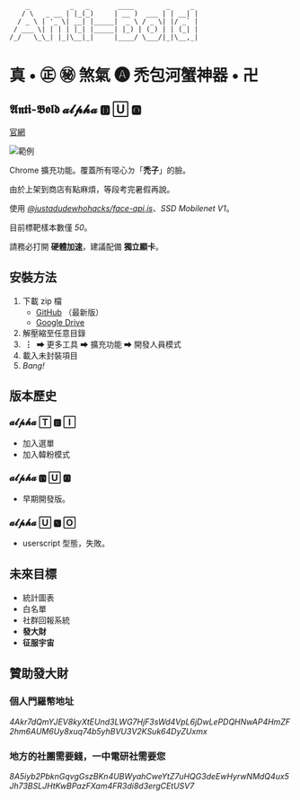 ```
    _          _   _       ____        _     _ 
   / \   _ __ | |_(_)     | __ )  ___ | | __| |
  / _ \ | '_ \| __| |_____|  _ \ / _ \| |/ _` |
 / ___ \| | | | |_| |_____| |_) | (_) | | (_| |
/_/   \_\_| |_|\__|_|     |____/ \___/|_|\__,_|
```
# 真 • ㊣ ㊙ 煞氣 🅐 禿包河蟹神器 • 卍
## 𝕬𝖓𝖙𝖎-𝕭𝖔𝖑𝖉 𝓪𝓵𝓹𝓱𝓪 🅳 🅄 🅾
[官網](https://www.kevinweng.tk/ab/ "前往官網")

![範例](https://i.imgur.com/Bn2mfMB.jpg)

Chrome 擴充功能。覆蓋所有噁心ㄉ「__禿子__」的臉。

由於上架到商店有點麻煩，等段考完暑假再說。

使用 _[@justadudewhohacks/face-api.js](https://github.com/justadudewhohacks/face-api.js "face-api.js")_、_SSD Mobilenet V1_。

目前標靶樣本數僅 _50_。

請務必打開 __硬體加速__，建議配備 __獨立顯卡__。
## 安裝方法
1. 下載 zip 檔
    * [GitHub](https://github.com/nevikw39/Anti-Bold/archive/master.zip "從 GitHub 下載") （最新版）
    * [Google Drive](https://drive.google.com/uc?export=download&id=1rrMlMW4qeablWrtXqguEd0jUsQZ7JqF2 "從 Google Drive 下載")
2. 解壓縮至任意目錄
3. __&nbsp;⋮&nbsp;__ ⮕ 更多工具 ⮕ 擴充功能 ⮕ 開發人員模式
4. 載入未封裝項目
5. _Bang!_
## 版本歷史
### 𝓪𝓵𝓹𝓱𝓪 🅃 🆁 🄸
* 加入選單
* 加入韓粉模式
### 𝓪𝓵𝓹𝓱𝓪 🅳 🅄 🅾
* 早期開發版。
### 𝓪𝓵𝓹𝓱𝓪 🅄 🅽 🄾
* userscript 型態，失敗。
## 未來目標
* 統計圖表
* 白名單
* 社群回報系統
* __發大財__
* __征服宇宙__
## 贊助發大財
### 個人門羅幣地址
_4Akr7dQmYJEV8kyXtEUnd3LWG7HjF3sWd4VpL6jDwLePDQHNwAP4HmZF2hm6AUM6Uy8xuq74b5yhBVU3V2KSuk64DyZUxmx_
### 地方的社團需要錢，一中電研社需要您
_8A5iyb2PbknGqvgGszBKn4UBWyahCweYtZ7uHQG3deEwHyrwNMdQ4ux5Jh73BSLJHtKwBPazFXam4FR3di8d3ergCEtUSV7_